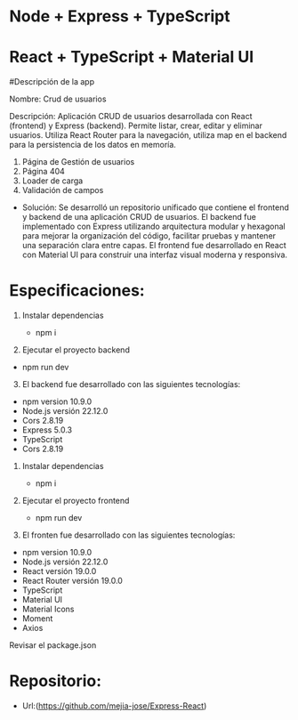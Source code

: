 # Node + Express + TypeScript
# React + TypeScript + Material UI
  
  #Descripción de la app

  Nombre: Crud de usuarios

  Descripción: 
  Aplicación CRUD de usuarios desarrollada con React (frontend) y Express (backend). Permite listar, crear, editar y eliminar usuarios. Utiliza React Router para la navegación, utiliza map en el backend para la persistencia de los datos en memoría.


  1. Página de Gestión de usuarios
  2. Página 404
  3. Loader de carga
  4. Validación de campos

  - Solución:
   Se desarrolló un repositorio unificado que contiene el frontend y backend de una aplicación CRUD de usuarios. El backend fue implementado con Express utilizando arquitectura modular y hexagonal para mejorar la organización del código, facilitar pruebas y mantener una separación clara entre capas. El frontend fue desarrollado en React con Material UI para construir una interfaz visual moderna y responsiva.

# Especificaciones:

1. Instalar dependencias
   - npm i

2. Ejecutar el proyecto backend
  - npm run dev

3. El backend fue desarrollado con las siguientes tecnologías:

  - npm version 10.9.0
  - Node.js versión 22.12.0
  - Cors 2.8.19
  - Express 5.0.3
  - TypeScript
  - Cors 2.8.19

1. Instalar dependencias
   - npm i

2. Ejecutar el proyecto frontend
   - npm run dev

3. El fronten fue desarrollado con las siguientes tecnologías:

  - npm version 10.9.0
  - Node.js versión 22.12.0
  - React versión 19.0.0
  - React Router versión 19.0.0
  - TypeScript
  - Material UI
  - Material Icons
  - Moment
  - Axios

Revisar el package.json

# Repositorio:

- Url:(https://github.com/mejia-jose/Express-React)
